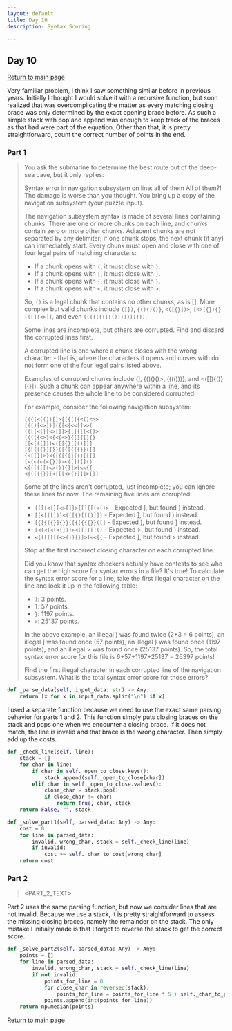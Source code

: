 ```yaml
---
layout: default
title: Day 10
description: Syntax Scoring

---
```


## Day 10

[Return to main page](../)


Very familiar problem, I think I saw something similar before in previous years. Initially I thought I would solve it
with a recursive function, but soon realized that was overcomplicating the matter as every matching closing brace was
only determined by the exact opening brace before. As such a simple stack with pop and append was enough to keep track
of the braces as that had were part of the equation. Other than that, it is pretty straightforward, count the correct
number of points in the end.


### Part 1
> You ask the submarine to determine the best route out of the deep-sea cave, but it only replies:
> 
> Syntax error in navigation subsystem on line: all of them
> All of them?! The damage is worse than you thought. You bring up a copy of the navigation subsystem (your puzzle input).
> 
> The navigation subsystem syntax is made of several lines containing chunks. There are one or more chunks on each line, and chunks contain zero or more other chunks. Adjacent chunks are not separated by any delimiter; if one chunk stops, the next chunk (if any) can immediately start. Every chunk must open and close with one of four legal pairs of matching characters:
> 
> - If a chunk opens with ```(```, it must close with ```)```.
> - If a chunk opens with ```[```, it must close with ```]```.
> - If a chunk opens with ```{```, it must close with ```}```.
> - If a chunk opens with ```<```, it must close with ```>```.
> 
> So, ```()``` is a legal chunk that contains no other chunks, as is []. More complex but valid chunks include ```([])```, ```{()()()}```, ```<([{}])>```, ```[<>({}){}[([])<>]]```, and even ```(((((((((())))))))))```.
> 
> Some lines are incomplete, but others are corrupted. Find and discard the corrupted lines first.
> 
> A corrupted line is one where a chunk closes with the wrong character - that is, where the characters it opens and closes with do not form one of the four legal pairs listed above.
> 
> Examples of corrupted chunks include (], {()()()>, (((()))}, and <([]){()}[{}]). Such a chunk can appear anywhere within a line, and its presence causes the whole line to be considered corrupted.
> 
> For example, consider the following navigation subsystem:
> ```
> [({(<(())[]>[[{[]{<()<>>
> [(()[<>])]({[<{<<[]>>(
> {([(<{}[<>[]}>{[]{[(<()>
> (((({<>}<{<{<>}{[]{[]{}
> [[<[([]))<([[{}[[()]]]
> [{[{({}]{}}([{[{{{}}([]
> {<[[]]>}<{[{[{[]{()[[[]
> [<(<(<(<{}))><([]([]()
> <{([([[(<>()){}]>(<<{{
> <{([{{}}[<[[[<>{}]]]>[]]
> ```
> Some of the lines aren't corrupted, just incomplete; you can ignore these lines for now. The remaining five lines are corrupted:
> 
> - ```{([(<{}[<>[]}>{[]{[(<()>``` - Expected ], but found } instead.
> - ```[[<[([]))<([[{}[[()]]]``` - Expected ], but found ) instead.
> - ```[{[{({}]{}}([{[{{{}}([]``` - Expected ), but found ] instead.
> - ```[<(<(<(<{}))><([]([]()``` - Expected >, but found ) instead.
> - ```<{([([[(<>()){}]>(<<{{``` - Expected ], but found > instead.
> 
> Stop at the first incorrect closing character on each corrupted line.
> 
> Did you know that syntax checkers actually have contests to see who can get the high score for syntax errors in a file? It's true! To calculate the syntax error score for a line, take the first illegal character on the line and look it up in the following table:
> 
> - ```)```: 3 points.
> - ```]```: 57 points.
> - ```}```: 1197 points.
> - ```>```: 25137 points. 
> 
> In the above example, an illegal ) was found twice (2*3 = 6 points), an illegal ] was found once (57 points), an illegal } was found once (1197 points), and an illegal > was found once (25137 points). So, the total syntax error score for this file is 6+57+1197+25137 = 26397 points!
> 
> Find the first illegal character in each corrupted line of the navigation subsystem. What is the total syntax error score for those errors?
> 


 
```python
def _parse_data(self, input_data: str) -> Any:
    return [x for x in input_data.split("\n") if x]
```

 I used a separate function because we need to use the exact same parsing behavior for parts 1 and 2. This function simply puts closing braces on the stack and pops one when we encounter a closing brace. If it does not match, the line is invalid and that brace is the wrong character. Then simply add up the costs. 
```python
def _check_line(self, line):
    stack = []
    for char in line:
        if char in self._open_to_close.keys():
            stack.append(self._open_to_close[char])
        elif char in self._open_to_close.values():
            close_char = stack.pop()
            if close_char != char:
                return True, char, stack
    return False, "", stack

def _solve_part1(self, parsed_data: Any) -> Any:
    cost = 0
    for line in parsed_data:
        invalid, wrong_char, stack = self._check_line(line)
        if invalid:
            cost += self._char_to_cost[wrong_char]
    return cost
```

### Part 2

> <PART_2_TEXT>


 Part 2 uses the same parsing function, but now we consider lines that are not invalid. Because we use a stack, it is pretty straightforward to assess the missing closing braces, namely the remainder on the stack. The only mistake I initially made is that I forgot to reverse the stack to get the correct score. 
```python
def _solve_part2(self, parsed_data: Any) -> Any:
    points = []
    for line in parsed_data:
        invalid, wrong_char, stack = self._check_line(line)
        if not invalid:
            points_for_line = 0
            for close_char in reversed(stack):
                points_for_line = points_for_line * 5 + self._char_to_points[close_char]
            points.append(int(points_for_line))
    return np.median(points)
```

[Return to main page](../)